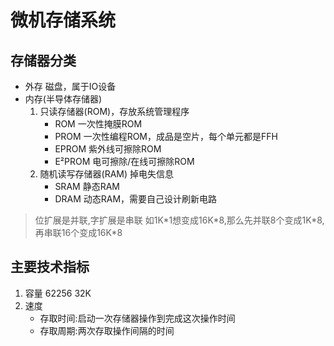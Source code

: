 # 微机存储系统
## 存储器分类
* 外存
磁盘，属于IO设备
* 内存(半导体存储器)
  1. 只读存储器(ROM)，存放系统管理程序
     * ROM 一次性掩膜ROM 
     * PROM 一次性编程ROM，成品是空片，每个单元都是FFH
     * EPROM 紫外线可擦除ROM
     * E²PROM 电可擦除/在线可擦除ROM
  2. 随机读写存储器(RAM)
     掉电失信息
     * SRAM 静态RAM
     * DRAM 动态RAM，需要自己设计刷新电路
> 位扩展是并联,字扩展是串联
> 如1K\*1想变成16K\*8,那么先并联8个变成1K\*8,再串联16个变成16K\*8
## 主要技术指标
1. 容量
   62256 32K
2. 速度
   * 存取时间:启动一次存储器操作到完成这次操作时间
   * 存取周期:两次存取操作间隔的时间
